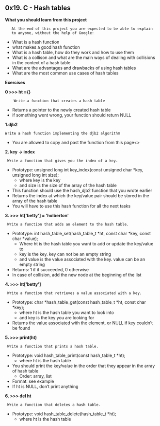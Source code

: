 ## 0x19. C - Hash tables

**What you should learn from this project**

       At the end of this project you are expected to be able to explain
       to anyone, without the help of Google:

* What is a hash function
* what makes a good hash function
* What is a hash table, how do they work and how to use them
* What is a collison and what are the main ways of dealing with collisions
  in the context of a hash table
* What are the advantages and drawbacks of using hash tables
* What are the most common use cases of hash tables

**Exercises**

**0 >>> ht ={}**

    	Write a function that creates a hash table

* Returns a pointer to the newly created hash table
* if something went wrong, your function should return NULL

**1.djb2**

	Write a hash function implementing the djb2 algorithm

* You are allowed to copy and past the function from this page<>

**2. key -> index**

     Write a function that gives you the index of a key.

* Prototype: unsigned long int key_index(const unsigned char *key,
  unsigned long int size);
  * where key is the key
  * and size is the size of the array of the hash table
* This function should use the hash_djb2 function that you wrote earlier
* Returns the index at which the key/value pair should be stored in the
  array of the hash table
* You will have to use this hash function for all the next tasks

**3. >>> ht['betty'] = 'holberton'**

     Write a function that adds an element to the hash table.

* Prototype: int hash_table_set(hash_table_t *ht, const char *key,
  const char *value);
  * Where ht is the hash table you want to add or update the key/value to
  * key is the key. key can not be an empty string
  * and value is the value associated with the key. value can be an empty string
* Returns: 1 if it succeeded, 0 otherwise
* In case of collision, add the new node at the beginning of the list

**4. >>> ht['betty']**

     Write a function that retrieves a value associated with a key.

* Prototype: char *hash_table_get(const hash_table_t *ht, const char *key);
  * where ht is the hash table you want to look into
  * and key is the key you are looking for
* Returns the value associated with the element, or NULL if key couldn’t be found

**5. >>> print(ht)**

     Write a function that prints a hash table.

* Prototype: void hash_table_print(const hash_table_t *ht);
  * where ht is the hash table
* You should print the key/value in the order that they appear in the array
  of hash table
  * Order: array, list
* Format: see example
* If ht is NULL, don’t print anything

**6. >>> del ht**

     Write a function that deletes a hash table.

* Prototype: void hash_table_delete(hash_table_t *ht);
  * where ht is the hash table